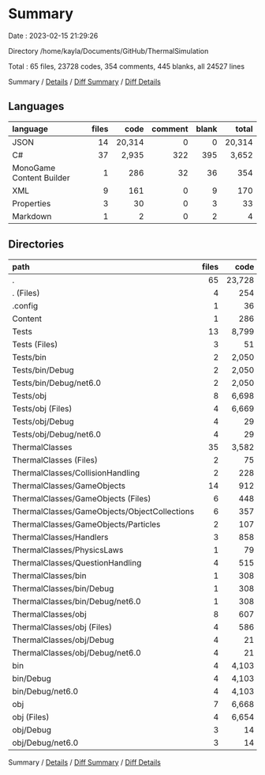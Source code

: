 # Summary

Date : 2023-02-15 21:29:26

Directory /home/kayla/Documents/GitHub/ThermalSimulation

Total : 65 files,  23728 codes, 354 comments, 445 blanks, all 24527 lines

Summary / [Details](details.md) / [Diff Summary](diff.md) / [Diff Details](diff-details.md)

## Languages
| language | files | code | comment | blank | total |
| :--- | ---: | ---: | ---: | ---: | ---: |
| JSON | 14 | 20,314 | 0 | 0 | 20,314 |
| C# | 37 | 2,935 | 322 | 395 | 3,652 |
| MonoGame Content Builder | 1 | 286 | 32 | 36 | 354 |
| XML | 9 | 161 | 0 | 9 | 170 |
| Properties | 3 | 30 | 0 | 3 | 33 |
| Markdown | 1 | 2 | 0 | 2 | 4 |

## Directories
| path | files | code | comment | blank | total |
| :--- | ---: | ---: | ---: | ---: | ---: |
| . | 65 | 23,728 | 354 | 445 | 24,527 |
| . (Files) | 4 | 254 | 14 | 33 | 301 |
| .config | 1 | 36 | 0 | 0 | 36 |
| Content | 1 | 286 | 32 | 36 | 354 |
| Tests | 13 | 8,799 | 11 | 19 | 8,829 |
| Tests (Files) | 3 | 51 | 0 | 11 | 62 |
| Tests/bin | 2 | 2,050 | 0 | 0 | 2,050 |
| Tests/bin/Debug | 2 | 2,050 | 0 | 0 | 2,050 |
| Tests/bin/Debug/net6.0 | 2 | 2,050 | 0 | 0 | 2,050 |
| Tests/obj | 8 | 6,698 | 11 | 8 | 6,717 |
| Tests/obj (Files) | 4 | 6,669 | 0 | 0 | 6,669 |
| Tests/obj/Debug | 4 | 29 | 11 | 8 | 48 |
| Tests/obj/Debug/net6.0 | 4 | 29 | 11 | 8 | 48 |
| ThermalClasses | 35 | 3,582 | 287 | 350 | 4,219 |
| ThermalClasses (Files) | 2 | 75 | 6 | 10 | 91 |
| ThermalClasses/CollisionHandling | 2 | 228 | 51 | 26 | 305 |
| ThermalClasses/GameObjects | 14 | 912 | 18 | 124 | 1,054 |
| ThermalClasses/GameObjects (Files) | 6 | 448 | 6 | 68 | 522 |
| ThermalClasses/GameObjects/ObjectCollections | 6 | 357 | 2 | 39 | 398 |
| ThermalClasses/GameObjects/Particles | 2 | 107 | 10 | 17 | 134 |
| ThermalClasses/Handlers | 3 | 858 | 58 | 100 | 1,016 |
| ThermalClasses/PhysicsLaws | 1 | 79 | 112 | 19 | 210 |
| ThermalClasses/QuestionHandling | 4 | 515 | 31 | 63 | 609 |
| ThermalClasses/bin | 1 | 308 | 0 | 0 | 308 |
| ThermalClasses/bin/Debug | 1 | 308 | 0 | 0 | 308 |
| ThermalClasses/bin/Debug/net6.0 | 1 | 308 | 0 | 0 | 308 |
| ThermalClasses/obj | 8 | 607 | 11 | 8 | 626 |
| ThermalClasses/obj (Files) | 4 | 586 | 0 | 0 | 586 |
| ThermalClasses/obj/Debug | 4 | 21 | 11 | 8 | 40 |
| ThermalClasses/obj/Debug/net6.0 | 4 | 21 | 11 | 8 | 40 |
| bin | 4 | 4,103 | 0 | 0 | 4,103 |
| bin/Debug | 4 | 4,103 | 0 | 0 | 4,103 |
| bin/Debug/net6.0 | 4 | 4,103 | 0 | 0 | 4,103 |
| obj | 7 | 6,668 | 10 | 7 | 6,685 |
| obj (Files) | 4 | 6,654 | 0 | 0 | 6,654 |
| obj/Debug | 3 | 14 | 10 | 7 | 31 |
| obj/Debug/net6.0 | 3 | 14 | 10 | 7 | 31 |

Summary / [Details](details.md) / [Diff Summary](diff.md) / [Diff Details](diff-details.md)